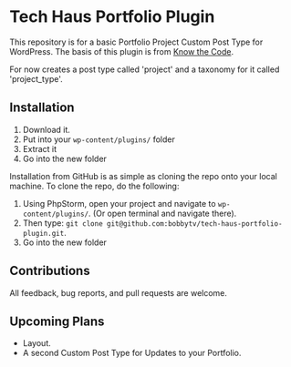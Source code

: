 # Tech Haus Portfolio Plugin

This repository is for a basic Portfolio Project Custom Post Type for WordPress. The basis of this plugin is from [Know the Code](https://KnowTheCode.io). 

For now creates a post type called 'project' and a taxonomy for it called 'project_type'.

## Installation

1. Download it.
2. Put into your `wp-content/plugins/` folder
3. Extract it
4. Go into the new folder

Installation from GitHub is as simple as cloning the repo onto your local machine.  To clone the repo, do the following:

1. Using PhpStorm, open your project and navigate to `wp-content/plugins/`. (Or open terminal and navigate there).
2. Then type: `git clone git@github.com:bobbytv/tech-haus-portfolio-plugin.git`.
3. Go into the new folder

## Contributions

All feedback, bug reports, and pull requests are welcome.

## Upcoming Plans

- Layout. 
- A second Custom Post Type for Updates to your Portfolio.